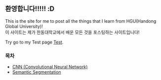 ## 환영합니다!!!!! :D

This is the site for me to post all the things that I learn from HGU(Handong Global University)!   
이 사이트는 제가 한동대학교에서 배운 모든 것을 포스팅하는 사이트입니다!

Try go to my Test page [Test](https://minglee68.github.io/test).

### 목차

- [CNN (Convolutional Neural Network)](https://minglee68.github.io/cnn)
- [Semantic Segmentation](https://minglee68.github.io/semantic)

